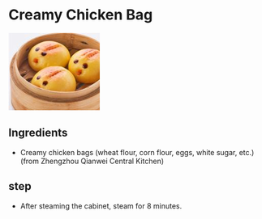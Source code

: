 # Creamy Chicken Bag

![奶黄鸡包](/images/奶黄鸡包.png)

## Ingredients

- Creamy chicken bags (wheat flour, corn flour, eggs, white sugar, etc.) (from Zhengzhou Qianwei Central Kitchen)

## step

- After steaming the cabinet, steam for 8 minutes.
